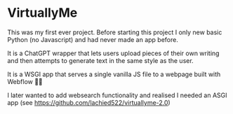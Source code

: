 # VirtuallyMe

This was my first ever project. Before starting this project I only new basic Python (no Javascript) and had never made an app before.

It is a ChatGPT wrapper that lets users upload pieces of their own writing and then attempts to generate text in the same style as the user.

It is a WSGI app that serves a single vanilla JS file to a webpage built with Webflow 🤦‍♂️

I later wanted to add websearch functionality and realised I needed an ASGI app (see https://github.com/lachied522/virtuallyme-2.0)
